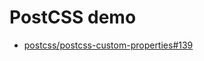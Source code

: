 # PostCSS demo

- [postcss/postcss-custom-properties#139](https://github.com/postcss/postcss-custom-properties/pull/139)
